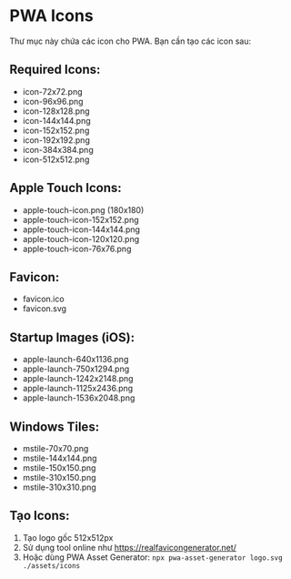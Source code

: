 # PWA Icons

Thư mục này chứa các icon cho PWA. Bạn cần tạo các icon sau:

## Required Icons:
- icon-72x72.png
- icon-96x96.png  
- icon-128x128.png
- icon-144x144.png
- icon-152x152.png
- icon-192x192.png
- icon-384x384.png
- icon-512x512.png

## Apple Touch Icons:
- apple-touch-icon.png (180x180)
- apple-touch-icon-152x152.png
- apple-touch-icon-144x144.png
- apple-touch-icon-120x120.png
- apple-touch-icon-76x76.png

## Favicon:
- favicon.ico
- favicon.svg

## Startup Images (iOS):
- apple-launch-640x1136.png
- apple-launch-750x1294.png
- apple-launch-1242x2148.png
- apple-launch-1125x2436.png
- apple-launch-1536x2048.png

## Windows Tiles:
- mstile-70x70.png
- mstile-144x144.png
- mstile-150x150.png
- mstile-310x150.png
- mstile-310x310.png

## Tạo Icons:
1. Tạo logo gốc 512x512px
2. Sử dụng tool online như https://realfavicongenerator.net/
3. Hoặc dùng PWA Asset Generator: `npx pwa-asset-generator logo.svg ./assets/icons`
